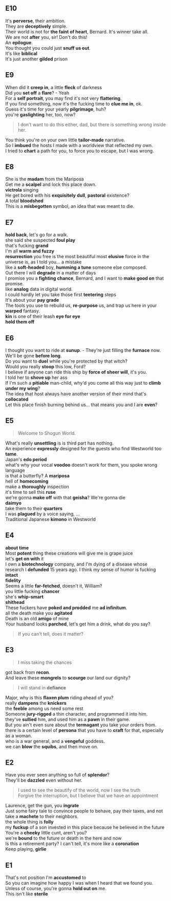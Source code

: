 
## E10 
It's **perverse**, their ambition.  
They are **deceptively** simple.  
Their world is not for **the faint of heart**, Bernard. It's winner take all.  
We are not **after** you, sir! Don't do this!  
An **epilogue**.  
You thought you could just **snuff us out**.  
It's like **biblical**  
It's just another **gilded** prison  

## E9 
When did it **creep in**, a little **fleck** of darkness  
Did you **set off** a **flare**? - Yeah  
For a **self portrait**, you may find it's not very **flattering**.  
If you find something, now it's the fucking time to **clue me in**, ok.  
Guess it's time for your yearly **pilgrimage**, huh?  
you're **gaslighting** her, too, now?  
> I don't want to do this either, dad, but there is something wrong inside her.  

You think you're on your own little **tailor-made** narrative.  
So I **imbued** the hosts I made with a worldview that reflected my own.  
I tried to **chart** a path for you, to force you to escape, but I was wrong.  


## E8  
She is the **madam** from the Mariposa  
Get me a **scalpel** and lock this place down.  
**victrola** singing  
He get bored with his **exquisitely** **dull**, **pastoral** existence?  
A total **bloodshed**  
This is a **misbegotten** symbol, an idea that was meant to die.  


## E7  

**hold back**, let's go for a walk.  
she said she suspected **foul play**  
that's fucking **grand**  
I'm all **warm and fuzzy**  
**resurrection** 
you free is the most beautiful most **elusive** force in the universe is, as I told you... a mistake  
like a **soft-headed** boy, **humming a tune** someone else composed.  
Out there I will **degrade** in a matter of days  
I promise you a **fighting chance**, Bernard, and I want to **make good on** that promise.  
like **analog** data in digital world.  
I could hardly let you take those first **teetering** steps  
It's about your **pay grade**  
The tools you use to rebuild us, **re-purpose** us, and trap us here in your **warped** fantasy.  
**kin** is one of their leash
**eye for eye**   
**hold them off**  

## E6  

I thought you want to ride at **sunup**. - They're just filling the **furnace** now. We'll be gone **before long**.  
Do you want to **duel** while you're protected by that witch?  
Would you really **stoop** this low, Ford?  
I believe if anyone can ride this ship by **force of sheer will**, it's you.  
I told her to **shove up** her ass  
If I'm such a **pitiable** man-child, why'd you come all this way just to **climb under my wing**?  
The idea that host always have another version of their mind that's **collocated**  
Let this place finish burning behind us... that means you and I are **even**?  


## E5 
> Welcome to Shogun World.  

What's really **unsettling** is is third part has nothing.  
An experience **expressly** designed for the guests who find Westworld too **tame**.   
Japan's **edo period**  
what's why your vocal **voodoo** doesn't work for them, you spoke wrong language  
is that a butterfly?  A **mariposa**  
hell of **homecoming**  
make a **thoroughly** inspection  
it's time to sell this **ruse**  
we're gonna **make off** with that **geisha**? We're gonna die  
**daimyo**  
take them to their **quarters**  
I was **plagued** by a voice saying, ...  
Traditional Japanese **kimono** in Westworld  

## E4 
**about time**  
Most **potent** thing these creations will give me is grape juice  
let's **get on with** it  
I own a **biotechnology** company, and I'm dying of a disease whose research I **defunded** 15 years ago. I think my sense of humor is fucking **intact**  
**fidelity**  
Seems a little **far-fetched**, doesn't it, William?  
you little fucking **chancer**  
she's **whip-smart**  
**shithead**  
These fuckers have **poked and prodded** me **ad infinitum**.  
all the death make you **agitated**  
Death is an old **amigo** of mine  
Your husband looks **parched**, let's get him a drink, what do you say?  

> If you can't tell, does it matter?  

## E3 

> I miss taking the chances  

got back from **recon**.  
And leave these **mongrels** to **scourge** our land our dignity?  
> I will stand in **defiance**  

Major, why is this **flaxen plum** riding ahead of you?  
really **dampens** the **knickers**  
the **feeble** among us need some rest  
Someone **jury-rigged** a thin character, and programmed it into him.  
they've **sullied** him, and used him as a **pawn** in their game.  
But you ain't even sure about the **termagant** you take your orders from.  
there is a certain level of **persona** that you have to **craft** for that, especially as a woman.    
who is a war general, and a **vengeful** goddess.  
we can **blow** the **squibs**, and then move on.  


## E2 

Have you ever seen anything so full of **splendor**?  
They'll be **dazzled** even without her.  

> I used to see the beautify of the world, now I see the truth  
> Forgive the interruption, but I believe that we have an appointment  

Laurence, get the gun, you **ingrate**  
Just some fairy tale to convince people to behave, pay their taxes, and not take a **machete** to their neighbors.  
the whole thing is **folly**  
my **fuckup** of a son invested in this place because he believed in the future  
You're a **cheeky** little cunt, aren't you?  
we're **bound** to the future or death in the here and now  
Is this a retirement party? I can't tell, it's more like a **coronation**  
Keep playing, **girlie**  


## E1 

That's not position I'm **accustomed** to  
So you can imagine how happy I was when I heard that we found you. Unless of course, you're gonna **hold out on** me.  
This isn't like **sterile**  
